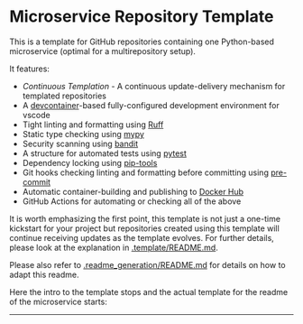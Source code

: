 # Microservice Repository Template

This is a template for GitHub repositories containing one Python-based microservice (optimal for a multirepository setup).

It features:

- *Continuous Templation* - A continuous update-delivery mechanism for templated repositories
- A [devcontainer](https://containers.dev/)-based fully-configured development environment for vscode
- Tight linting and formatting using [Ruff](https://docs.astral.sh/ruff/)
- Static type checking using [mypy](https://www.mypy-lang.org/)
- Security scanning using [bandit](https://bandit.readthedocs.io/en/latest/)
- A structure for automated tests using [pytest](https://docs.pytest.org/en/7.4.x/)
- Dependency locking using [pip-tools](https://github.com/jazzband/pip-tools)
- Git hooks checking linting and formatting before committing using [pre-commit](https://pre-commit.com/)
- Automatic container-building and publishing to [Docker Hub](https://hub.docker.com/)
- GitHub Actions for automating or checking all of the above

It is worth emphasizing the first point, this template is not just a one-time kickstart for your project
but repositories created using this template will continue receiving updates as the template evolves.
For further details, please look at the explanation in [.template/README.md](/.template/README.md).

Please also refer to [.readme_generation/README.md](/.readme_generation/README.md) for details on how
to adapt this readme.

Here the intro to the template stops and the actual template for the readme of the microservice starts:

---
